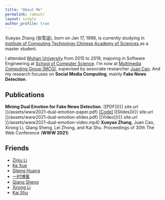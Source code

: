 ```yaml
---
title: "About Me"
permalink: /about/
layout: single
author_profile: true
---
```


Xueyao Zhang (张雪遥), born on Jan 17, 1998, is currently studying in [Institute of Computing Technology Chinese Academy of Sciences ](http://www.ict.ac.cn/) as a master student. 

I attended [Wuhan University](https://www.whu.edu.cn/) from 2015 to 2019, majoring in Software Engineering at [School of Computer Science](http://cs.whu.edu.cn/). I'm now at [Multimedia Computing Group (MCG)](http://mcg.ict.ac.cn/wordpress/), supevised by associate researcher [Juan Cao](http://mcg.ict.ac.cn/wordpress/experts/caojuan/). And my research focuses on **Social Media Computing**, mainly **Fake News Detection**.

## Publications

**Mining Dual Emotion for Fake News Detection.** [[PDF]]({{ site.url }}/assets/www2021-dual-emotion-paper.pdf) [[Code]](https://github.com/RMSnow/WWW2021) [[Slides]]({{ site.url }}/assets/www2021-dual-emotion-slides.pdf) [[Video]]({{ site.url }}/assets/www2021-dual-emotion-video.mp4)
**Xueyao Zhang**, Juan Cao, Xirong Li, Qiang Sheng, Lei Zhong, and Kai Shu. 
Proceedings of 30th The Web Conference (**WWW 2021**)

## Friends

- [Ziniu Li](http://www.liziniu.org/)
- [Ke Xue](http://www.lamda.nju.edu.cn/xuek/)
- [Siteng Huang](http://kyonhuang.top/)
- [一时博客](https://hellogod.cn/)
- [Qiang Sheng](https://sheng-qiang.github.io)
- [Xirong Li](http://lixirong.net)
- [Kai Shu](http://cs.iit.edu/~kshu/index.html)

